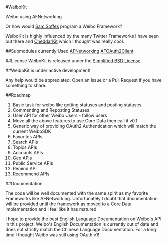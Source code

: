 #WeiboKit

Weibo using AFNetworking

Or how would [Sam Soffes](https://github.com/samsoffes) program a Weibo Framework?

WeiboKit is highly influenced by the many Twitter Frameworks I have seen out there and [CheddarKit](https://github.com/nothingmagical/cheddarkit) which I thought was really cool.

##Submodules currently Used
[AFNetworking](https://github.com/AFNetworking/AFNetworking)
[AFOAuth2Client](https://github.com/AFNetworking/AFOAuth2Client)

##License
WeiboKit is released under the [Simplified BSD License](https://github.com/PaulWoodIII/WieboKit/blob/master/LICENSE).

##WeiboKit is under active development!

Any help would be appreciated. Open an Issue or a Pull Request if you have something to share. 

##Roadmap

1. Basic task for weibo like getting statuses and posting statuses. 
2. Commenting and Reposting Statuses
3. User API for other Weibo Users - follow users
4. Move all the above features to use Core Data then call it v0.1
5. Generic way of providing OAuth2 Authentication which will match the current WeiboSDK 
6. Favorites APIs
7. Search APIs
8. Topics APIs
9. Accounts APIs
10. Geo APIs
11. Public Service APIs
12. Remind API
13. Recommend APIs

##Documentation

The code will be well documented with the same spirit as my favorite Frameworks like AFNetworking. Unfortunately I doubt that documentation will be provided until the framework as moved to a Core Data implementation and I feel like it has matured.

I hope to provide the best English Language Documentation on Weibo's API in this project.  Weibo's English Documentation is currently out of date and does not strictly match the Chinese Language Documentation. For a long time I thought Weibo was still using OAuth v1!
